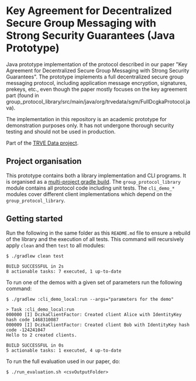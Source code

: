 # Key Agreement for Decentralized Secure Group Messaging with Strong Security Guarantees (Java Prototype)

Java prototype implementation of the protocol described in our paper "Key Agreement for Decentralized Secure Group Messaging with Strong Security Guarantees". The prototype implements a full decentralized secure group messaging protocol, including application message encryption, signatures, prekeys, etc., even though the paper mostly focuses on the key agreement part (found in group\_protocol\_library/src/main/java/org/trvedata/sgm/FullDcgkaProtocol.java).

The implementation in this repository is an academic prototype for demonstration purposes only.  It has not undergone thorough security testing and should not be used in production.

Part of the [TRVE Data project](http://www.trvedata.org/).

## Project organisation

This prototype contains both a library implementation and CLI programs.  It is organised as a [multi-project gradle build](https://guides.gradle.org/creating-multi-project-builds/). The `group_protocol_library` module contains all protocol code including unit tests. The `cli_demo_*` modules cover different client implementations which depend on the `group_protocol_library`.

## Getting started

Run the following in the same folder as this `README.md` file to ensure a rebuild of the library and the execution of all tests. This command will recursively apply `clean` and then `test` to all modules:

```
$ ./gradlew clean test

BUILD SUCCESSFUL in 2s
8 actionable tasks: 7 executed, 1 up-to-date
```

To run one of the demos with a given set of parameters run the following command:

```
$ ./gradlew :cli_demo_local:run --args="parameters for the demo"

> Task :cli_demo_local:run
000000 [I] DczkaClientFactor: Created client Alice with IdentityKey hash code 1468310087
000009 [I] DczkaClientFactor: Created client Bob with IdentityKey hash code -124241047
Hello to 2 created clients.

BUILD SUCCESSFUL in 0s
5 actionable tasks: 1 executed, 4 up-to-date
```

To run the full evaluation used in our paper, do:
```
$ ./run_evaluation.sh <csvOutputFolder>
```
